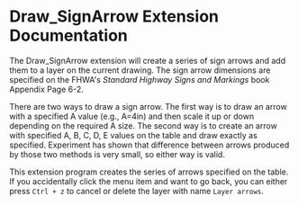 # Draw_SignArrow Extension Documentation

The Draw_SignArrow extension will create a series of sign arrows and 
add them to a layer on the current drawing. The sign arrow dimensions 
are specified on the FHWA's 
*Standard Highway Signs and Markings* book Appendix Page 6-2.

There are two ways to draw a sign arrow. The first way is to draw 
an arrow with a specified A value (e.g., A=4in) and then scale it 
up or down depending on the required A size.  The second way is to 
create an arrow with specified A, B, C, D, E values on the table and 
draw exactly as specified.  Experiment has shown that difference 
between arrows produced by those two methods is very small, so 
either way is valid. 

This extension program creates the series of arrows specified on 
the table. If you accidentally click the menu item and want to 
go back, you can either press `Ctrl + z` to cancel or delete 
the layer with name `Layer arrows`.  


